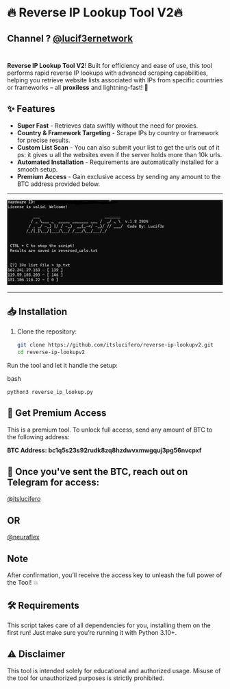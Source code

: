 
# 🔥 Reverse IP Lookup Tool V2🔥

## Channel ? [@lucif3ernetwork](https://t.me/lucif3rnetwork)<br><br>

**Reverse IP Lookup Tool V2**! Built for efficiency and ease of use, this tool performs rapid reverse IP lookups with advanced scraping capabilities, helping you retrieve website lists associated with IPs from specific countries or frameworks – all **proxiless** and lightning-fast! 🚀

## ✨ Features
- **Super Fast** - Retrieves data swiftly without the need for proxies.
- **Country & Framework Targeting** - Scrape IPs by country or framework for precise results.
- **Custom List Scan** - You can also submit your list to get the urls out of it ps: it gives u all the websites even if the server holds more than 10k urls.
- **Automated Installation** - Requirements are automatically installed for a smooth setup.
- **Premium Access** - Gain exclusive access by sending any amount to the BTC address provided below.

---

![Tool Preview](https://github.com/itslucifero/reverse-ip-lookupv2/blob/main/RIPV1.8.png?raw=true) 

---

## 📥 Installation
1. Clone the repository:
   ```bash
   git clone https://github.com/itslucifero/reverse-ip-lookupv2.git
   cd reverse-ip-lookupv2
   ```

Run the tool and let it handle the setup:

bash

    python3 reverse_ip_lookup.py

## 🎁 Get Premium Access

This is a premium tool. To unlock full access, send any amount of BTC to the following address:

**BTC Address: bc1q5s23s92rudk8zq8hzdwvxmwgquj3pg56nvcpxf**

   ## 📢 Once you've sent the BTC, reach out on Telegram for access:

   [@itslucifero](https://t.me/itslucifero)<br>
   ## OR
   [@neuraflex](https://t.me/neuraflex)

## Note

After confirmation, you’ll receive the access key to unleash the full power of the Tool! 💥

## 🛠️ Requirements

This script takes care of all dependencies for you, installing them on the first run! Just make sure you’re running it with Python 3.10+.

## ⚠️ Disclaimer

This tool is intended solely for educational and authorized usage. Misuse of the tool for unauthorized purposes is strictly prohibited.
